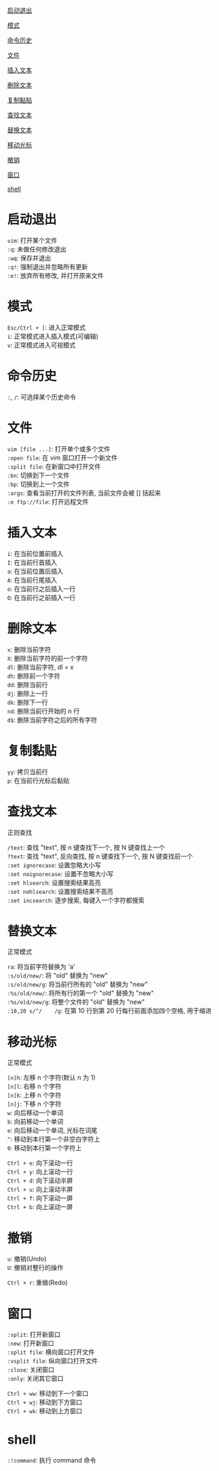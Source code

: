 [启动退出](#启动退出)

[模式](#模式)

[命令历史](#命令历史)

[文件](#文件)

[插入文本](#插入文本)

[删除文本](#删除文本)

[复制黏贴](#复制黏贴)

[查找文本](#查找文本)

[替换文本](#替换文本)

[移动光标](#移动光标)

[撤销](#撤销)

[窗口](#窗口)

[shell](#shell)

# 启动退出

`vim`: 打开某个文件<br>
`:q`:  未做任何修改退出<br>
`:wq`: 保存并退出<br>
`:q!`: 强制退出并忽略所有更新<br>
`:e!`: 放弃所有修改, 并打开原来文件<br>

# 模式

`Esc/Ctrl + [`: 进入正常模式<br>
`i`: 正常模式进入插入模式(可编辑)<br>
`v`: 正常模式进入可视模式<br>

# 命令历史

`:`, `/`: 可选择某个历史命令<br>

# 文件

`vim [file ...]`: 打开单个或多个文件<br>
`:open file`: 在 vim 窗口打开一个新文件<br>
`:split file`: 在新窗口中打开文件<br>
`:bn`: 切换到下一个文件<br>
`:bp`: 切换到上一个文件<br>
`:args`: 查看当前打开的文件列表, 当前文件会被 [] 括起来<br>
`:e ftp://file`: 打开远程文件<br>

# 插入文本

`i`: 在当前位置前插入<br>
`I`: 在当前行首插入<br>
`a`: 在当前位置后插入<br>
`A`: 在当前行尾插入<br>
`o`: 在当前行之后插入一行<br>
`O`: 在当前行之前插入一行<br>

# 删除文本

`x`: 删除当前字符<br>
`X`: 删除当前字符的前一个字符<br>
`dl`: 删除当前字符, dl = x<br>
`dh`: 删除前一个字符<br>
`dd`: 删除当前行<br>
`dj`: 删除上一行<br>
`dk`: 删除下一行<br>
`nd`: 删除当前行开始的 n 行<br>
`d$`: 删除当前字符之后的所有字符<br>

# 复制黏贴

`yy`: 拷贝当前行<br>
`p`: 在当前行光标后黏贴<br>

# 查找文本

正则查找

`/text`: 查找 "text", 按 n 键查找下一个, 按 N 键查找上一个<br>
`?text`: 查找 "text", 反向查找, 按 n 键查找下一个, 按 N 键查找前一个<br>
`:set ignorecase`: 设置忽略大小写<br>
`:set noignorecase`: 设置不忽略大小写<br>
`:set hlsearch`: 设置搜索结果高亮<br>
`:set nohlsearch`: 设置搜索结果不高亮<br>
`:set incsearch`: 逐步搜索, 每键入一个字符都搜索<br>

# 替换文本

正常模式

`ra`: 将当前字符替换为 'a'<br>
`:s/old/new/`: 将 "old" 替换为 "new"<br>
`:s/old/new/g`: 将当前行所有的 "old" 替换为 "new"<br>
`:%s/old/new/`: 将所有行的第一个 "old" 替换为 "new"<br>
`:%s/old/new/g`: 将整个文件的 "old" 替换为 "new"<br>
`:10,20 s/^/    /g`: 在第 10 行到第 20 行每行前面添加四个空格, 用于缩进<br>

# 移动光标

正常模式

`[n]h`: 左移 n 个字符(默认 n 为 1)<br>
`[n]l`: 右移 n 个字符<br>
`[n]k`: 上移 n 个字符<br>
`[n]j`: 下移 n 个字符<br>
`w`: 向后移动一个单词<br>
`b`: 向前移动一个单词<br>
`e`: 向后移动一个单词, 光标在词尾<br>
`^`: 移动到本行第一个非空白字符上<br>
`0`: 移动到本行第一个字符上<br>

`Ctrl + e`: 向下滚动一行<br>
`Ctrl + y`: 向上滚动一行<br>
`Ctrl + d`: 向下滚动半屏<br>
`Ctrl + u`: 向上滚动半屏<br>
`Ctrl + f`: 向下滚动一屏<br>
`Ctrl + b`: 向上滚动一屏<br>

# 撤销

`u`: 撤销(Undo)<br>
`U`: 撤销对整行的操作<br>

`Ctrl + r`: 重做(Redo)<br>

# 窗口

`:split`: 打开新窗口<br>
`:new`: 打开新窗口<br>
`:split file`: 横向窗口打开文件<br>
`:vsplit file`: 纵向窗口打开文件<br>
`:close`: 关闭窗口<br>
`:only`: 关闭其它窗口<br>

`Ctrl + ww`: 移动到下一个窗口<br>
`Ctrl + wj`: 移动到下方窗口<br>
`Ctrl + wk`: 移动到上方窗口<br>

# shell

`:!command`: 执行 command 命令<br>